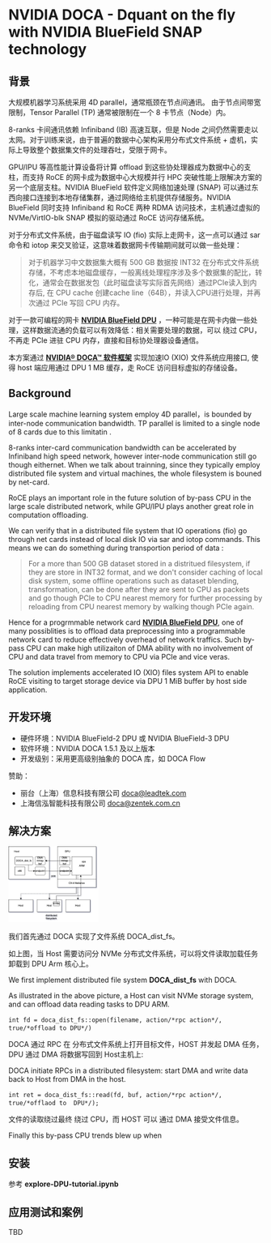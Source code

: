 <!Event Name>
# NVIDIA DOCA - Dquant on the fly with NVIDIA BlueField SNAP technology

<!Event Introduction>
## 背景

大规模机器学习系统采用 4D parallel，通常瓶颈在节点间通讯。 由于节点间带宽限制，Tensor Parallel \(TP\) 通常被限制在一个 8 卡节点（Node）内。

8-ranks 卡间通讯依赖 Infiniband (IB) 高速互联，但是 Node 之间仍然需要走以太网。对于训练来说，由于普遍的数据中心架构采用分布式文件系统 + 虚机，实际上导致整个数据集文件的处理吞吐，受限于网卡。

GPU/IPU 等高性能计算设备将计算 offload 到这些协处理器成为数据中心的支柱，而支持 RoCE 的网卡成为数据中心大规模并行 HPC 突破性能上限解决方案的另一个底层支柱。NVIDIA BlueField 软件定义网络加速处理 (SNAP) 可以通过东西向接口连接到本地存储集群，通过网络给主机提供存储服务。NVIDIA BlueField 同时支持 Infiniband 和 RoCE 两种 RDMA 访问技术，主机通过虚拟的 NVMe/VirtIO-blk SNAP 模拟的驱动通过 RoCE 访问存储系统。

对于分布式文件系统，由于磁盘读写 IO (fio) 实际上走网卡，这一点可以通过 sar 命令和 iotop 来交叉验证，这意味着数据网卡传输期间就可以做一些处理：

> 对于机器学习中文数据集大概有 500 GB 数据按 INT32 在分布式文件系统存储，不考虑本地磁盘缓存，一般离线处理程序涉及多个数据集的配比，转化，通常会在数据发包（此时磁盘读写实际首先网络）通过PCIe读入到内存后, 在 CPU cache 创建cache line（64B），并读入CPU进行处理，并再次通过 PCIe 写回 CPU 内存。

对于一款可编程的网卡 [**NVIDIA BlueField DPU**](https://www.nvidia.cn/networking/products/data-processing-unit/) ，一种可能是在网卡内做一些处理，这样数据流通的负载可以有效降低：相关需要处理的数据，可以 绕过 CPU，不再走 PCIe 进驻 CPU 内存，直接和目标协处理器设备通信。

本方案通过 [**NVIDIA® DOCA™ 软件框架**](https://developer.nvidia.cn/zh-cn/networking/doca) 实现加速IO (XIO) 文件系统应用接口, 使得 host 端应用通过 DPU 1 MB 缓存，走 RoCE 访问目标虚拟的存储设备。

## Background

Large scale machine learning system employ 4D parallel，is bounded by inter-node communication bandwidth. TP parallel is limited to a single node of 8 cards due to this limitatin .

8-ranks inter-card communication bandwidth can be accelerated by Infiniband high speed network, however inter-node communication still go though eithernet. When we talk about trainning, since they typically employ distributed file system and virtual machines, the whole filesystem is bouned by net-card.

RoCE plays an important role in the future solution of by-pass CPU in the large scale distributed network, while GPU/IPU plays another great role in computation offloading.

We can verify that in a distributed file system that IO operations (fio) go through net cards instead of local disk IO via sar and iotop commands. This means we can do something during transportion period of data : 

> For a more than 500 GB dataset stored in a distritued filesystem, if they are store in INT32 format, and we don't consider caching of local disk system, some offline operations such as dataset blending, transformation, can be done after they are sent to  CPU as packets and go though PCIe to CPU nearest memory for further processing by reloading from CPU nearest memory by walking though PCIe again.

Hence for a progrmmable network card [**NVIDIA BlueField DPU**](https://www.nvidia.cn/networking/products/data-processing-unit/), one of many possiblities is to offload data preprocessing into a programmable network card to reduce effectively overhead of network traffics. Such by-pass CPU can make high utilizaiton of DMA ability with no involvement of CPU and data travel from memory to CPU via PCIe and vice veras.

The solution implements accelerated IO (XIO) files system API to enable RoCE visiting to target storage device via DPU 1 MiB buffer by host side application.

<!Pull Requests>
## 开发环境

- 硬件环境：NVIDIA BlueField-2 DPU 或 NVIDIA BlueField-3 DPU
- 软件环境：NVIDIA DOCA 1.5.1 及以上版本
- 开发级别：采用更高级别抽象的 DOCA 库，如 DOCA Flow

赞助：

- 丽台（上海）信息科技有限公司 doca@leadtek.com
- 上海信泓智能科技有限公司 doca@zentek.com.cn

## 解决方案

<div>
<img src="/assets/DOCA_dist_fs.drawio.png" title="DOCA distributed fs + DPU ops" height="150" width="auto">
</div>

我们首先通过 DOCA 实现了文件系统 DOCA_dist_fs。

如上图，当 Host 需要访问分 NVMe 分布式文件系统，可以将文件读取加载任务卸载到 DPU Arm 核心上。

We first implement distributed file system **DOCA_dist_fs** with DOCA.

As illustrated in the above picture, a Host can visit NVMe storage system, and can offload data reading tasks to DPU ARM.

```
int fd = doca_dist_fs::open(filename, action/*rpc action*/, true/*offload to DPU*/)
```

DOCA 通过 RPC 在 分布式文件系统上打开目标文件，HOST 并发起 DMA 任务，DPU 通过 DMA 将数据写回到 Host主机上:

DOCA initiate RPCs in a distributed filesystem: start DMA and write data back to Host from DMA in the host. 

```
int ret = doca_dist_fs::read(fd, buf, action/*rpc action*/, true/*offlaod to  DPU*/);
```

文件的读取绕过最终 绕过 CPU，而 HOST 可以 通过 DMA 接受文件信息。

Finally this by-pass CPU trends blew up when 


## 安装

参考 **explore-DPU-tutorial.ipynb**

## 应用测试和案例

TBD
